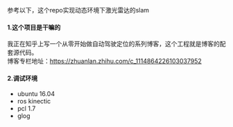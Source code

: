 参考以下，这个repo实现动态环境下激光雷达的slam

#### 1.这个项目是干嘛的
我正在知乎上写一个从零开始做自动驾驶定位的系列博客，这个工程就是博客的配套源代码。  
博客专栏地址：https://zhuanlan.zhihu.com/c_1114864226103037952

#### 2.调试环境
- ubuntu 16.04
- ros kinectic
- pcl 1.7
- glog

